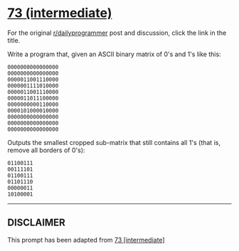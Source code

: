 # [73 (intermediate)](https://www.reddit.com/r/dailyprogrammer/comments/w4ma2/762012_challenge_73_intermediate/)

For the original [r/dailyprogrammer](https://www.reddit.com/r/dailyprogrammer/) post and discussion, click the link in the title.

Write a program that, given an ASCII binary matrix of 0's and 1's like this:


```
0000000000000000
0000000000000000
0000011001110000
0000001111010000
0000011001110000
0000011011100000
0000000000110000
0000101000010000
0000000000000000
0000000000000000
0000000000000000
```
Outputs the smallest cropped sub-matrix that still contains all 1's (that is, remove all borders of 0's):


```
01100111
00111101
01100111
01101110
00000011
10100001
```

----
## **DISCLAIMER**
This prompt has been adapted from [73 [intermediate]](https://www.reddit.com/r/dailyprogrammer/comments/w4ma2/762012_challenge_73_intermediate/
)
